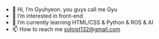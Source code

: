 - 👋 Hi, I’m Gyuhyeon. you guys call me Gyu
- 👀 I’m interested in front-end
- 🌱 I’m currently learning HTML/CSS & Python & ROS & AI
- 📫 How to reach me soloist132@gmail.com

<!---
kyuhyun132/kyuhyun132 is a ✨ special ✨ repository because its `README.md` (this file) appears on your GitHub profile.
You can click the Preview link to take a look at your changes.
--->
